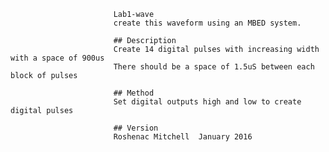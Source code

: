                            Lab1-wave
                           create this waveform using an MBED system.
                           
                           ## Description
                           Create 14 digital pulses with increasing width with a space of 900us
                           There should be a space of 1.5uS between each block of pulses
                           
                           ## Method
                           Set digital outputs high and low to create digital pulses
                           
                           ## Version
                           Roshenac Mitchell  January 2016
